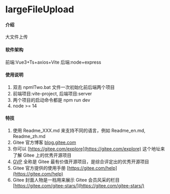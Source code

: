 # largeFileUpload

#### 介绍
大文件上传

#### 软件架构
前端:Vue3+Ts+axios+Vite  后端:node+express

#### 使用说明

1.  双击 npmITwo.bat 文件一次初始化前后端两个项目
2.  前端项目:vite-project, 后端项目:server
3.  两个项目的启动命令都是 npm run dev
4.  node >= 14


#### 特技

1.  使用 Readme\_XXX.md 来支持不同的语言，例如 Readme\_en.md, Readme\_zh.md
2.  Gitee 官方博客 [blog.gitee.com](https://blog.gitee.com)
3.  你可以 [https://gitee.com/explore](https://gitee.com/explore) 这个地址来了解 Gitee 上的优秀开源项目
4.  [GVP](https://gitee.com/gvp) 全称是 Gitee 最有价值开源项目，是综合评定出的优秀开源项目
5.  Gitee 官方提供的使用手册 [https://gitee.com/help](https://gitee.com/help)
6.  Gitee 封面人物是一档用来展示 Gitee 会员风采的栏目 [https://gitee.com/gitee-stars/](https://gitee.com/gitee-stars/)
